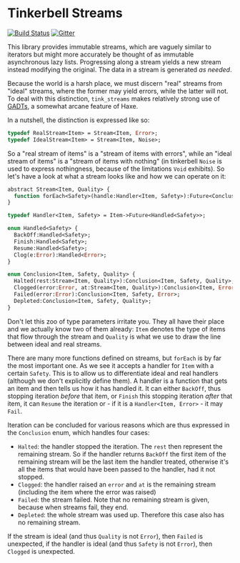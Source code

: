 # Tinkerbell Streams

[![Build Status](https://travis-ci.org/haxetink/tink_streams.svg?branch=master)](https://travis-ci.org/haxetink/tink_streams)
[![Gitter](https://badges.gitter.im/Join%20Chat.svg)](https://gitter.im/haxetink/public)

This library provides immutable streams, which are vaguely similar to iterators but might more accurately be thought of as immutable asynchronous lazy lists. Progressing along a stream yields a new stream instead modifying the original. The data in a stream is generated *as needed*.

Because the world is a harsh place, we must discern "real" streams from "ideal" streams, where the former may yield errors, while the latter will not. To deal with this distinction, `tink_streams` makes relatively strong use of [GADTs](http://code.haxe.org/category/functional-programming/enum-gadt.html), a somewhat arcane feature of Haxe. 

In a nutshell, the distinction is expressed like so:
  
```haxe
typedef RealStream<Item> = Stream<Item, Error>;
typedef IdealStream<Item> = Stream<Item, Noise>;
```

So a "real stream of items" is a "stream of items with errors", while an "ideal stream of items" is a "stream of items with nothing" (in tinkerbell `Noise` is used to express nothingness, because of the limitations `Void` exhibits). So let's have a look at what a stream looks like and how we can operate on it:

```haxe
abstract Stream<Item, Quality> {
  function forEach<Safety>(handle:Handler<Item, Safety>):Future<Conclusion<Item, Safety, Quality>>;
}

typedef Handler<Item, Safety> = Item->Future<Handled<Safety>>;

enum Handled<Safety> {
  BackOff:Handled<Safety>;
  Finish:Handled<Safety>;
  Resume:Handled<Safety>;
  Clog(e:Error):Handled<Error>;
}

enum Conclusion<Item, Safety, Quality> {
  Halted(rest:Stream<Item, Quality>):Conclusion<Item, Safety, Quality>;
  Clogged(error:Error, at:Stream<Item, Quality>):Conclusion<Item, Error, Quality>;
  Failed(error:Error):Conclusion<Item, Safety, Error>;
  Depleted:Conclusion<Item, Safety, Quality>;
}
```

Don't let this zoo of type parameters irritate you. They all have their place and we actually know two of them already: `Item` denotes the type of items that flow through the stream and `Quality` is what we use to draw the line between ideal and real streams.

There are many more functions defined on streams, but `forEach` is by far the most important one. As we see it accepts a handler for `Item` with a certain `Safety`. This is to allow us to differentiate ideal and real handlers (although we don't explicitly define them). A handler is a function that gets an item and then tells us how it has handled it. It can either `BackOff`, thus stopping iteration *before* that item, or `Finish` this stopping iteration *after* that item, it can `Resume` the iteration or - if it is a `Handler<Item, Error>` - it may `Fail`.

Iteration can be concluded for various reasons which are thus expressed in the `Conclusion` enum, which handles four cases:
  
- `Halted`: the handler stopped the iteration. The `rest` then represent the remaining stream. So if the handler returns `BackOff` the first item of the remaining stream will be the last item the handler treated, otherwise it's all the items that would have been passed to the handler, had it not stopped.
- `Clogged`: the handler raised an `error` and `at` is the remaining stream (including the item where the error was raised)
- `Failed`: the stream failed. Note that no remaining stream is given, because when streams fail, they end.
- `Depleted`: the whole stream was used up. Therefore this case also has no remaining stream.

If the stream is ideal (and thus `Quality` is not `Error`), then `Failed` is unexpected, if the handler is ideal (and thus `Safety` is not `Error`), then `Clogged` is unexpected.
